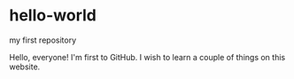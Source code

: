 # hello-world
my first repository

Hello, everyone!
I'm first to GitHub.
I wish to learn a couple of things on this website.
